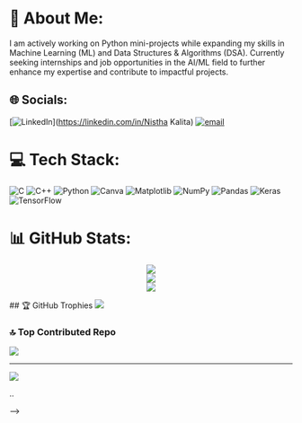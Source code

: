 # 💫 About Me:
I am actively working on Python mini-projects while expanding my skills in Machine Learning (ML) and Data Structures & Algorithms (DSA). Currently seeking internships and job opportunities in the AI/ML field to further enhance my expertise and contribute to impactful projects.


## 🌐 Socials:
[![LinkedIn](https://img.shields.io/badge/LinkedIn-%230077B5.svg?logo=linkedin&logoColor=white)](https://linkedin.com/in/Nistha Kalita) [![email](https://img.shields.io/badge/Email-D14836?logo=gmail&logoColor=white)](mailto:kalitanistha2@gmail.com) 

# 💻 Tech Stack:
![C](https://img.shields.io/badge/c-%2300599C.svg?style=for-the-badge&logo=c&logoColor=white) ![C++](https://img.shields.io/badge/c++-%2300599C.svg?style=for-the-badge&logo=c%2B%2B&logoColor=white) ![Python](https://img.shields.io/badge/python-3670A0?style=for-the-badge&logo=python&logoColor=ffdd54) ![Canva](https://img.shields.io/badge/Canva-%2300C4CC.svg?style=for-the-badge&logo=Canva&logoColor=white) ![Matplotlib](https://img.shields.io/badge/Matplotlib-%23ffffff.svg?style=for-the-badge&logo=Matplotlib&logoColor=black) ![NumPy](https://img.shields.io/badge/numpy-%23013243.svg?style=for-the-badge&logo=numpy&logoColor=white) ![Pandas](https://img.shields.io/badge/pandas-%23150458.svg?style=for-the-badge&logo=pandas&logoColor=white) ![Keras](https://img.shields.io/badge/Keras-%23D00000.svg?style=for-the-badge&logo=Keras&logoColor=white) ![TensorFlow](https://img.shields.io/badge/TensorFlow-%23FF6F00.svg?style=for-the-badge&logo=TensorFlow&logoColor=white)
# 📊 GitHub Stats:
<p align="center">
  <img src="https://github-readme-stats.vercel.app/api?username=G0zi&theme=dark&hide_border=false&include_all_commits=true&count_private=false" /><br/>
  <img src="https://github-readme-streak-stats.herokuapp.com/?user=G0zi&theme=dark&hide_border=false" /><br/>
  <img src="https://github-readme-stats.vercel.app/api/top-langs/?username=G0zi&theme=dark&hide_border=false&include_all_commits=true&count_private=false&layout=compact" />
</p>
## 🏆 GitHub Trophies
<img src="https://github-profile-trophy.vercel.app/?username=G0zi&theme=dracula&no-frame=false&no-bg=true&margin-w=4" />

### 🔝 Top Contributed Repo
![](https://github-contributor-stats.vercel.app/api?username=G0zi&limit=5&theme=dark&combine_all_yearly_contributions=true)

---
[![](https://visitcount.itsvg.in/api?id=G0zi&icon=3&color=2)](https://visitcount.itsvg.in)

<!-- Proudly created with GPRM ( https://gprm.itsvg.in ) -->..
-->
